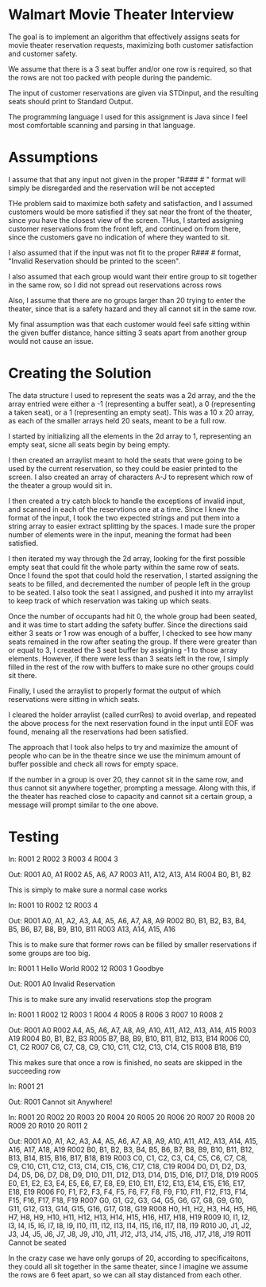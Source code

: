 # Walmart Movie Theater Interview

The goal is to implement an algorithm that effectively assigns seats for movie theater reservation requests, maximizing both customer satisfaction and customer safety. 

We assume that there is a 3 seat buffer and/or one row is required, so that the rows are not too packed with people during the pandemic.

The input of customer reservations are given via STDinput, and the resulting seats should print to Standard Output.

The programming language I used for this assignment is Java since I feel most comfortable scanning and parsing in that language. 

# Assumptions

I assume that that any input not given in the proper "R### # " format will simply be disregarded and the reservation will be not accepted

THe problem said to maximize both safety and satisfaction, and I assumed customers would be more satisfied if they sat near the front of the theater, since you have the closest view of the screen. THus, I started assigning customer reservations from the front left, and continued on from there, since the customers gave no indication of where they wanted to sit.

I also assumed that if the input was not fit to the proper R### # format, "Invalid Reservation should be printed to the sceen".

I also assumed that each group would want their entire group to sit together in the same row, so I did not spread out reservations across rows

Also, I assume that there are no groups larger than 20 trying to enter the theater, since that is a safety hazard and they all cannot sit in the same row.

My final assumption was that each customer would feel safe sitting within the given buffer distance, hance sitting 3 seats apart from another group would not cause an issue.

# Creating the Solution

The data structure I used to represent the seats was  a 2d array, and the the array entried were either a -1 (representing a buffer seat), a 0 (representing a taken seat), or a 1 (representing an empty seat). This was a 10 x 20 array, as each of the smaller arrays held 20 seats, meant to be a full row. 

I started by initializing all the elements in the 2d array to 1, representing an empty seat, sicne all seats begin by being empty.

I then created an arraylist meant to hold the seats that were going to be used by the current reservation, so they could be easier printed to the screen. I also created an array of characters A-J to represent which row of the theater a group would sit in.

I then created a try catch block to handle the exceptions of invalid input, and scanned in each of the reservtions one at a time. Since I knew the format of the input, I took the two expected strings and put them into a string array to easier extract splitting by the spaces. I made sure the proper number of elements were in the input, meaning the format had been satisfied.

I then iterated my way through the 2d array, looking for the first possible empty seat that could fit the whole party within the same row of seats. Once I found the spot that could hold the reservation, I started assigning the seats to be filled, and decremented the number of people left in the group to be seated. I also took the seat I assigned, and pushed it into my arraylist to keep track of which reservation was taking up which seats.

Once the number of occupants had hit 0, the whole group had been seated, and it was time to start adding the safety buffer. Since the directions said either 3 seats or 1 row was enough of a buffer, I checked to see how many seats remained in the row after seating the group. If there were greater than or equal to 3, I created the 3 seat buffer by assigning -1 to those array elements. However, if there were less than 3 seats left in the row, I simply filled in the rest of the row with buffers to make sure no other groups could sit there.

Finally, I used the arraylist to properly format the output of which reservations were sitting in which seats. 

I cleared the holder arraylist (called currRes) to avoid overlap, and repeated the above process for the next reservation found in the input until EOF was found, menaing all the reservations had been satisfied.

The approach that I took also helps to try and maximize the amount of people who can be in the theatre since we use the minimum amount of buffer possible and check all rows for empty space.

If the number in a group is over 20, they cannot sit in the same row, and thus cannot sit anywhere together, prompting a message. Along with this, if the theater has reached close to capacity and cannot sit a certain group, a message will prompt similar to the one above.


# Testing

In:
R001 2
R002 3
R003 4
R004 3

Out:
R001 A0, A1
R002 A5, A6, A7
R003 A11, A12, A13, A14
R004 B0, B1, B2


This is simply to make sure a normal case works

In:
R001 10
R002 12
R003 4

Out:
R001 A0, A1, A2, A3, A4, A5, A6, A7, A8, A9
R002 B0, B1, B2, B3, B4, B5, B6, B7, B8, B9, B10, B11
R003 A13, A14, A15, A16

This is to make sure that former rows can be filled by smaller reservations if some groups are too big.

In:
R001 1
Hello World
R002 12
R003 1
Goodbye

Out:
R001 A0
Invalid Reservation

This is to make sure any invalid reservations stop the program

In:
R001 1
R002 12
R003 1
R004 4
R005 8
R006 3
R007 10
R008 2

Out: 
R001 A0
R002 A4, A5, A6, A7, A8, A9, A10, A11, A12, A13, A14, A15
R003 A19
R004 B0, B1, B2, B3
R005 B7, B8, B9, B10, B11, B12, B13, B14
R006 C0, C1, C2
R007 C6, C7, C8, C9, C10, C11, C12, C13, C14, C15
R008 B18, B19

This makes sure that once a row is finished, no seats are skipped in the succeeding row

In: 
R001 21

Out:
R001 Cannot sit Anywhere!

In:
R001 20
R002 20
R003 20
R004 20
R005 20
R006 20
R007 20
R008 20
R009 20
R010 20
R011 2

Out:
R001 A0, A1, A2, A3, A4, A5, A6, A7, A8, A9, A10, A11, A12, A13, A14, A15, A16, A17, A18, A19
R002 B0, B1, B2, B3, B4, B5, B6, B7, B8, B9, B10, B11, B12, B13, B14, B15, B16, B17, B18, B19
R003 C0, C1, C2, C3, C4, C5, C6, C7, C8, C9, C10, C11, C12, C13, C14, C15, C16, C17, C18, C19
R004 D0, D1, D2, D3, D4, D5, D6, D7, D8, D9, D10, D11, D12, D13, D14, D15, D16, D17, D18, D19
R005 E0, E1, E2, E3, E4, E5, E6, E7, E8, E9, E10, E11, E12, E13, E14, E15, E16, E17, E18, E19
R006 F0, F1, F2, F3, F4, F5, F6, F7, F8, F9, F10, F11, F12, F13, F14, F15, F16, F17, F18, F19
R007 G0, G1, G2, G3, G4, G5, G6, G7, G8, G9, G10, G11, G12, G13, G14, G15, G16, G17, G18, G19
R008 H0, H1, H2, H3, H4, H5, H6, H7, H8, H9, H10, H11, H12, H13, H14, H15, H16, H17, H18, H19
R009 I0, I1, I2, I3, I4, I5, I6, I7, I8, I9, I10, I11, I12, I13, I14, I15, I16, I17, I18, I19
R010 J0, J1, J2, J3, J4, J5, J6, J7, J8, J9, J10, J11, J12, J13, J14, J15, J16, J17, J18, J19
R011 Cannot be seated

In the crazy case we have only gorups of 20, according to specificaitons, they could all sit together in the same theater, since I imagine we assume the rows are 6 feet apart, so we can all stay distanced from each other.












